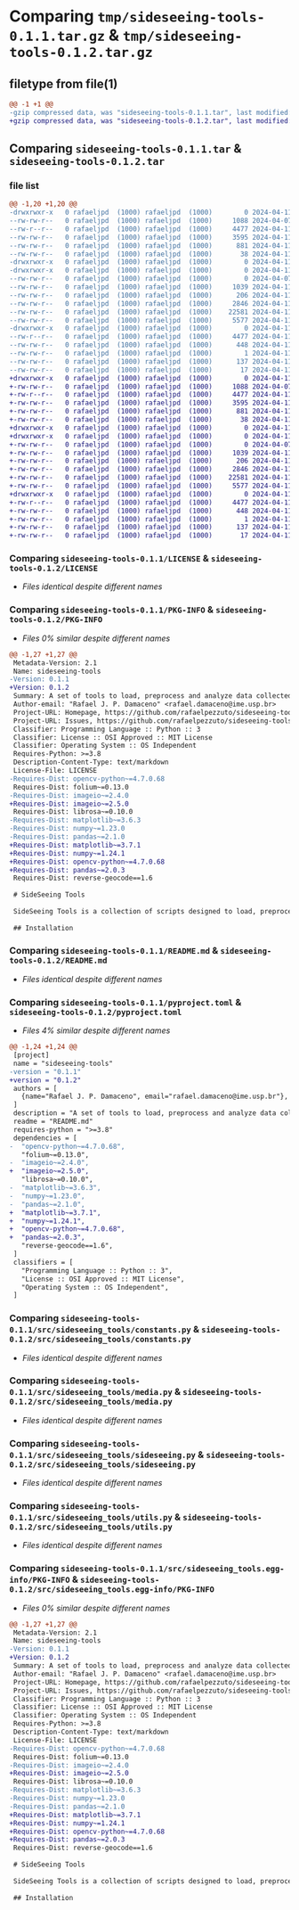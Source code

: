 # Comparing `tmp/sideseeing-tools-0.1.1.tar.gz` & `tmp/sideseeing-tools-0.1.2.tar.gz`

## filetype from file(1)

```diff
@@ -1 +1 @@
-gzip compressed data, was "sideseeing-tools-0.1.1.tar", last modified: Thu Apr 11 18:59:44 2024, max compression
+gzip compressed data, was "sideseeing-tools-0.1.2.tar", last modified: Thu Apr 11 19:05:53 2024, max compression
```

## Comparing `sideseeing-tools-0.1.1.tar` & `sideseeing-tools-0.1.2.tar`

### file list

```diff
@@ -1,20 +1,20 @@
-drwxrwxr-x   0 rafaeljpd  (1000) rafaeljpd  (1000)        0 2024-04-11 18:59:44.337139 sideseeing-tools-0.1.1/
--rw-rw-r--   0 rafaeljpd  (1000) rafaeljpd  (1000)     1088 2024-04-07 01:01:40.000000 sideseeing-tools-0.1.1/LICENSE
--rw-r--r--   0 rafaeljpd  (1000) rafaeljpd  (1000)     4477 2024-04-11 18:59:44.337139 sideseeing-tools-0.1.1/PKG-INFO
--rw-rw-r--   0 rafaeljpd  (1000) rafaeljpd  (1000)     3595 2024-04-11 18:55:32.000000 sideseeing-tools-0.1.1/README.md
--rw-rw-r--   0 rafaeljpd  (1000) rafaeljpd  (1000)      881 2024-04-11 18:59:11.000000 sideseeing-tools-0.1.1/pyproject.toml
--rw-rw-r--   0 rafaeljpd  (1000) rafaeljpd  (1000)       38 2024-04-11 18:59:44.337139 sideseeing-tools-0.1.1/setup.cfg
-drwxrwxr-x   0 rafaeljpd  (1000) rafaeljpd  (1000)        0 2024-04-11 18:59:44.333140 sideseeing-tools-0.1.1/src/
-drwxrwxr-x   0 rafaeljpd  (1000) rafaeljpd  (1000)        0 2024-04-11 18:59:44.337139 sideseeing-tools-0.1.1/src/sideseeing_tools/
--rw-rw-r--   0 rafaeljpd  (1000) rafaeljpd  (1000)        0 2024-04-07 00:47:46.000000 sideseeing-tools-0.1.1/src/sideseeing_tools/__init__.py
--rw-rw-r--   0 rafaeljpd  (1000) rafaeljpd  (1000)     1039 2024-04-11 18:29:12.000000 sideseeing-tools-0.1.1/src/sideseeing_tools/constants.py
--rw-rw-r--   0 rafaeljpd  (1000) rafaeljpd  (1000)      206 2024-04-11 14:29:01.000000 sideseeing-tools-0.1.1/src/sideseeing_tools/exceptions.py
--rw-rw-r--   0 rafaeljpd  (1000) rafaeljpd  (1000)     2846 2024-04-11 16:52:19.000000 sideseeing-tools-0.1.1/src/sideseeing_tools/media.py
--rw-rw-r--   0 rafaeljpd  (1000) rafaeljpd  (1000)    22581 2024-04-11 18:32:40.000000 sideseeing-tools-0.1.1/src/sideseeing_tools/sideseeing.py
--rw-rw-r--   0 rafaeljpd  (1000) rafaeljpd  (1000)     5577 2024-04-11 18:31:34.000000 sideseeing-tools-0.1.1/src/sideseeing_tools/utils.py
-drwxrwxr-x   0 rafaeljpd  (1000) rafaeljpd  (1000)        0 2024-04-11 18:59:44.337139 sideseeing-tools-0.1.1/src/sideseeing_tools.egg-info/
--rw-r--r--   0 rafaeljpd  (1000) rafaeljpd  (1000)     4477 2024-04-11 18:59:44.000000 sideseeing-tools-0.1.1/src/sideseeing_tools.egg-info/PKG-INFO
--rw-rw-r--   0 rafaeljpd  (1000) rafaeljpd  (1000)      448 2024-04-11 18:59:44.000000 sideseeing-tools-0.1.1/src/sideseeing_tools.egg-info/SOURCES.txt
--rw-rw-r--   0 rafaeljpd  (1000) rafaeljpd  (1000)        1 2024-04-11 18:59:44.000000 sideseeing-tools-0.1.1/src/sideseeing_tools.egg-info/dependency_links.txt
--rw-rw-r--   0 rafaeljpd  (1000) rafaeljpd  (1000)      137 2024-04-11 18:59:44.000000 sideseeing-tools-0.1.1/src/sideseeing_tools.egg-info/requires.txt
--rw-rw-r--   0 rafaeljpd  (1000) rafaeljpd  (1000)       17 2024-04-11 18:59:44.000000 sideseeing-tools-0.1.1/src/sideseeing_tools.egg-info/top_level.txt
+drwxrwxr-x   0 rafaeljpd  (1000) rafaeljpd  (1000)        0 2024-04-11 19:05:53.457845 sideseeing-tools-0.1.2/
+-rw-rw-r--   0 rafaeljpd  (1000) rafaeljpd  (1000)     1088 2024-04-07 01:01:40.000000 sideseeing-tools-0.1.2/LICENSE
+-rw-r--r--   0 rafaeljpd  (1000) rafaeljpd  (1000)     4477 2024-04-11 19:05:53.457845 sideseeing-tools-0.1.2/PKG-INFO
+-rw-rw-r--   0 rafaeljpd  (1000) rafaeljpd  (1000)     3595 2024-04-11 18:55:32.000000 sideseeing-tools-0.1.2/README.md
+-rw-rw-r--   0 rafaeljpd  (1000) rafaeljpd  (1000)      881 2024-04-11 19:05:38.000000 sideseeing-tools-0.1.2/pyproject.toml
+-rw-rw-r--   0 rafaeljpd  (1000) rafaeljpd  (1000)       38 2024-04-11 19:05:53.457845 sideseeing-tools-0.1.2/setup.cfg
+drwxrwxr-x   0 rafaeljpd  (1000) rafaeljpd  (1000)        0 2024-04-11 19:05:53.453845 sideseeing-tools-0.1.2/src/
+drwxrwxr-x   0 rafaeljpd  (1000) rafaeljpd  (1000)        0 2024-04-11 19:05:53.457845 sideseeing-tools-0.1.2/src/sideseeing_tools/
+-rw-rw-r--   0 rafaeljpd  (1000) rafaeljpd  (1000)        0 2024-04-07 00:47:46.000000 sideseeing-tools-0.1.2/src/sideseeing_tools/__init__.py
+-rw-rw-r--   0 rafaeljpd  (1000) rafaeljpd  (1000)     1039 2024-04-11 18:29:12.000000 sideseeing-tools-0.1.2/src/sideseeing_tools/constants.py
+-rw-rw-r--   0 rafaeljpd  (1000) rafaeljpd  (1000)      206 2024-04-11 14:29:01.000000 sideseeing-tools-0.1.2/src/sideseeing_tools/exceptions.py
+-rw-rw-r--   0 rafaeljpd  (1000) rafaeljpd  (1000)     2846 2024-04-11 16:52:19.000000 sideseeing-tools-0.1.2/src/sideseeing_tools/media.py
+-rw-rw-r--   0 rafaeljpd  (1000) rafaeljpd  (1000)    22581 2024-04-11 18:32:40.000000 sideseeing-tools-0.1.2/src/sideseeing_tools/sideseeing.py
+-rw-rw-r--   0 rafaeljpd  (1000) rafaeljpd  (1000)     5577 2024-04-11 18:31:34.000000 sideseeing-tools-0.1.2/src/sideseeing_tools/utils.py
+drwxrwxr-x   0 rafaeljpd  (1000) rafaeljpd  (1000)        0 2024-04-11 19:05:53.457845 sideseeing-tools-0.1.2/src/sideseeing_tools.egg-info/
+-rw-r--r--   0 rafaeljpd  (1000) rafaeljpd  (1000)     4477 2024-04-11 19:05:53.000000 sideseeing-tools-0.1.2/src/sideseeing_tools.egg-info/PKG-INFO
+-rw-rw-r--   0 rafaeljpd  (1000) rafaeljpd  (1000)      448 2024-04-11 19:05:53.000000 sideseeing-tools-0.1.2/src/sideseeing_tools.egg-info/SOURCES.txt
+-rw-rw-r--   0 rafaeljpd  (1000) rafaeljpd  (1000)        1 2024-04-11 19:05:53.000000 sideseeing-tools-0.1.2/src/sideseeing_tools.egg-info/dependency_links.txt
+-rw-rw-r--   0 rafaeljpd  (1000) rafaeljpd  (1000)      137 2024-04-11 19:05:53.000000 sideseeing-tools-0.1.2/src/sideseeing_tools.egg-info/requires.txt
+-rw-rw-r--   0 rafaeljpd  (1000) rafaeljpd  (1000)       17 2024-04-11 19:05:53.000000 sideseeing-tools-0.1.2/src/sideseeing_tools.egg-info/top_level.txt
```

### Comparing `sideseeing-tools-0.1.1/LICENSE` & `sideseeing-tools-0.1.2/LICENSE`

 * *Files identical despite different names*

### Comparing `sideseeing-tools-0.1.1/PKG-INFO` & `sideseeing-tools-0.1.2/PKG-INFO`

 * *Files 0% similar despite different names*

```diff
@@ -1,27 +1,27 @@
 Metadata-Version: 2.1
 Name: sideseeing-tools
-Version: 0.1.1
+Version: 0.1.2
 Summary: A set of tools to load, preprocess and analyze data collected through the MultiSensor Data Collection App
 Author-email: "Rafael J. P. Damaceno" <rafael.damaceno@ime.usp.br>
 Project-URL: Homepage, https://github.com/rafaelpezzuto/sideseeing-tools
 Project-URL: Issues, https://github.com/rafaelpezzuto/sideseeing-tools/issues
 Classifier: Programming Language :: Python :: 3
 Classifier: License :: OSI Approved :: MIT License
 Classifier: Operating System :: OS Independent
 Requires-Python: >=3.8
 Description-Content-Type: text/markdown
 License-File: LICENSE
-Requires-Dist: opencv-python~=4.7.0.68
 Requires-Dist: folium~=0.13.0
-Requires-Dist: imageio~=2.4.0
+Requires-Dist: imageio~=2.5.0
 Requires-Dist: librosa~=0.10.0
-Requires-Dist: matplotlib~=3.6.3
-Requires-Dist: numpy~=1.23.0
-Requires-Dist: pandas~=2.1.0
+Requires-Dist: matplotlib~=3.7.1
+Requires-Dist: numpy~=1.24.1
+Requires-Dist: opencv-python~=4.7.0.68
+Requires-Dist: pandas~=2.0.3
 Requires-Dist: reverse-geocode==1.6
 
 # SideSeeing Tools
 
 SideSeeing Tools is a collection of scripts designed to load, preprocess, and analyze data gathered through the MultiSensor Data Collection App.
 
 ## Installation
```

### Comparing `sideseeing-tools-0.1.1/README.md` & `sideseeing-tools-0.1.2/README.md`

 * *Files identical despite different names*

### Comparing `sideseeing-tools-0.1.1/pyproject.toml` & `sideseeing-tools-0.1.2/pyproject.toml`

 * *Files 4% similar despite different names*

```diff
@@ -1,24 +1,24 @@
 [project]
 name = "sideseeing-tools"
-version = "0.1.1"
+version = "0.1.2"
 authors = [
   {name="Rafael J. P. Damaceno", email="rafael.damaceno@ime.usp.br"},
 ]
 description = "A set of tools to load, preprocess and analyze data collected through the MultiSensor Data Collection App"
 readme = "README.md"
 requires-python = ">=3.8"
 dependencies = [
-  "opencv-python~=4.7.0.68",
   "folium~=0.13.0",
-  "imageio~=2.4.0",
+  "imageio~=2.5.0",
   "librosa~=0.10.0",
-  "matplotlib~=3.6.3",
-  "numpy~=1.23.0",
-  "pandas~=2.1.0",
+  "matplotlib~=3.7.1",
+  "numpy~=1.24.1",
+  "opencv-python~=4.7.0.68",
+  "pandas~=2.0.3",
   "reverse-geocode==1.6",
 ]
 classifiers = [
   "Programming Language :: Python :: 3",
   "License :: OSI Approved :: MIT License",
   "Operating System :: OS Independent",
 ]
```

### Comparing `sideseeing-tools-0.1.1/src/sideseeing_tools/constants.py` & `sideseeing-tools-0.1.2/src/sideseeing_tools/constants.py`

 * *Files identical despite different names*

### Comparing `sideseeing-tools-0.1.1/src/sideseeing_tools/media.py` & `sideseeing-tools-0.1.2/src/sideseeing_tools/media.py`

 * *Files identical despite different names*

### Comparing `sideseeing-tools-0.1.1/src/sideseeing_tools/sideseeing.py` & `sideseeing-tools-0.1.2/src/sideseeing_tools/sideseeing.py`

 * *Files identical despite different names*

### Comparing `sideseeing-tools-0.1.1/src/sideseeing_tools/utils.py` & `sideseeing-tools-0.1.2/src/sideseeing_tools/utils.py`

 * *Files identical despite different names*

### Comparing `sideseeing-tools-0.1.1/src/sideseeing_tools.egg-info/PKG-INFO` & `sideseeing-tools-0.1.2/src/sideseeing_tools.egg-info/PKG-INFO`

 * *Files 0% similar despite different names*

```diff
@@ -1,27 +1,27 @@
 Metadata-Version: 2.1
 Name: sideseeing-tools
-Version: 0.1.1
+Version: 0.1.2
 Summary: A set of tools to load, preprocess and analyze data collected through the MultiSensor Data Collection App
 Author-email: "Rafael J. P. Damaceno" <rafael.damaceno@ime.usp.br>
 Project-URL: Homepage, https://github.com/rafaelpezzuto/sideseeing-tools
 Project-URL: Issues, https://github.com/rafaelpezzuto/sideseeing-tools/issues
 Classifier: Programming Language :: Python :: 3
 Classifier: License :: OSI Approved :: MIT License
 Classifier: Operating System :: OS Independent
 Requires-Python: >=3.8
 Description-Content-Type: text/markdown
 License-File: LICENSE
-Requires-Dist: opencv-python~=4.7.0.68
 Requires-Dist: folium~=0.13.0
-Requires-Dist: imageio~=2.4.0
+Requires-Dist: imageio~=2.5.0
 Requires-Dist: librosa~=0.10.0
-Requires-Dist: matplotlib~=3.6.3
-Requires-Dist: numpy~=1.23.0
-Requires-Dist: pandas~=2.1.0
+Requires-Dist: matplotlib~=3.7.1
+Requires-Dist: numpy~=1.24.1
+Requires-Dist: opencv-python~=4.7.0.68
+Requires-Dist: pandas~=2.0.3
 Requires-Dist: reverse-geocode==1.6
 
 # SideSeeing Tools
 
 SideSeeing Tools is a collection of scripts designed to load, preprocess, and analyze data gathered through the MultiSensor Data Collection App.
 
 ## Installation
```

